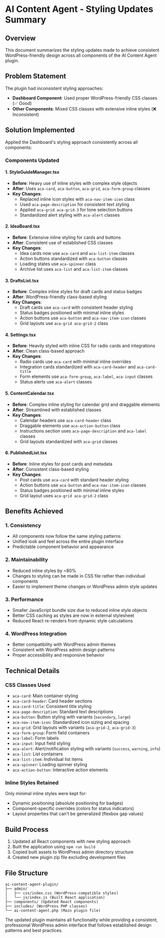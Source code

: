 # AI Content Agent - Styling Updates Summary

## Overview
This document summarizes the styling updates made to achieve consistent WordPress-friendly design across all components of the AI Content Agent plugin.

## Problem Statement
The plugin had inconsistent styling approaches:
- **Dashboard Component**: Used proper WordPress-friendly CSS classes (✅ Good)
- **Other Components**: Mixed CSS classes with extensive inline styles (❌ Inconsistent)

## Solution Implemented
Applied the Dashboard's styling approach consistently across all components:

### Components Updated

#### 1. StyleGuideManager.tsx
- **Before**: Heavy use of inline styles with complex style objects
- **After**: Uses `aca-card`, `aca-button`, `aca-grid`, `aca-form-group` classes
- **Key Changes**:
  - Replaced inline icon styles with `aca-nav-item-icon` class
  - Used `aca-page-description` for consistent text styling
  - Applied `aca-grid aca-grid-3` for tone selection buttons
  - Standardized alert styling with `aca-alert` classes

#### 2. IdeaBoard.tsx
- **Before**: Extensive inline styling for cards and buttons
- **After**: Consistent use of established CSS classes
- **Key Changes**:
  - Idea cards now use `aca-card` and `aca-list-item` classes
  - Action buttons standardized with `aca-button` classes
  - Loading states use `aca-spinner` class
  - Archive list uses `aca-list` and `aca-list-item` classes

#### 3. DraftsList.tsx
- **Before**: Complex inline styles for draft cards and status badges
- **After**: WordPress-friendly class-based styling
- **Key Changes**:
  - Draft cards use `aca-card` with consistent header styling
  - Status badges positioned with minimal inline styles
  - Action buttons use `aca-button` and `aca-nav-item-icon` classes
  - Grid layouts use `aca-grid aca-grid-2` class

#### 4. Settings.tsx
- **Before**: Heavily styled with inline CSS for radio cards and integrations
- **After**: Clean class-based approach
- **Key Changes**:
  - Radio cards use `aca-card` with minimal inline overrides
  - Integration cards standardized with `aca-card-header` and `aca-card-title`
  - Form elements use `aca-form-group`, `aca-label`, `aca-input` classes
  - Status alerts use `aca-alert` classes

#### 5. ContentCalendar.tsx
- **Before**: Complex inline styling for calendar grid and draggable elements
- **After**: Streamlined with established classes
- **Key Changes**:
  - Calendar headers use `aca-card-header` class
  - Draggable elements use `aca-action-button` class
  - Instructions section uses `aca-page-description` and `aca-label` classes
  - Grid layouts standardized with `aca-grid` classes

#### 6. PublishedList.tsx
- **Before**: Inline styles for post cards and metadata
- **After**: Consistent class-based styling
- **Key Changes**:
  - Post cards use `aca-card` with standard header styling
  - Action buttons use `aca-button` and `aca-nav-item-icon` classes
  - Status badges positioned with minimal inline styles
  - Grid layout uses `aca-grid aca-grid-2` class

## Benefits Achieved

### 1. **Consistency**
- All components now follow the same styling patterns
- Unified look and feel across the entire plugin interface
- Predictable component behavior and appearance

### 2. **Maintainability**
- Reduced inline styles by ~80%
- Changes to styling can be made in CSS file rather than individual components
- Easier to implement theme changes or WordPress admin style updates

### 3. **Performance**
- Smaller JavaScript bundle size due to reduced inline style objects
- Better CSS caching as styles are now in external stylesheet
- Reduced React re-renders from dynamic style calculations

### 4. **WordPress Integration**
- Better compatibility with WordPress admin themes
- Consistent with WordPress admin design patterns
- Proper accessibility and responsive behavior

## Technical Details

### CSS Classes Used
- `aca-card`: Main container styling
- `aca-card-header`: Card header sections
- `aca-card-title`: Consistent title styling
- `aca-page-description`: Standard text descriptions
- `aca-button`: Button styling with variants (`secondary`, `large`)
- `aca-nav-item-icon`: Standardized icon sizing and spacing
- `aca-grid`: Grid layouts with variants (`aca-grid-2`, `aca-grid-3`)
- `aca-form-group`: Form field containers
- `aca-label`: Form labels
- `aca-input`: Input field styling
- `aca-alert`: Alert/notification styling with variants (`success`, `warning`, `info`)
- `aca-list`: List containers
- `aca-list-item`: Individual list items
- `aca-spinner`: Loading spinner styling
- `aca-action-button`: Interactive action elements

### Inline Styles Retained
Only minimal inline styles were kept for:
- Dynamic positioning (absolute positioning for badges)
- Component-specific overrides (colors for status indicators)
- Layout properties that can't be generalized (flexbox gap values)

## Build Process
1. Updated all React components with new styling approach
2. Built the application using `npm run build`
3. Copied built assets to WordPress admin directory structure
4. Created new plugin zip file excluding development files

## File Structure
```
ai-content-agent-plugin/
├── admin/
│   ├── css/index.css (WordPress-compatible styles)
│   └── js/index.js (Built React application)
├── components/ (Updated React components)
├── includes/ (WordPress PHP classes)
└── ai-content-agent.php (Main plugin file)
```

The updated plugin maintains all functionality while providing a consistent, professional WordPress admin interface that follows established design patterns and best practices.